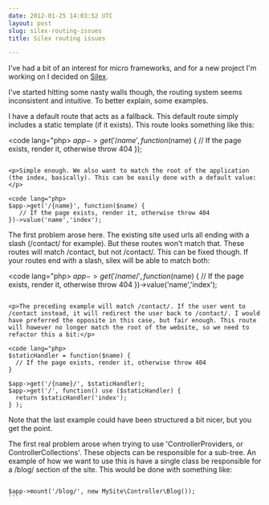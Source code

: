 ```yaml
---
date: 2012-01-25 14:03:52 UTC
layout: post
slug: silex-routing-issues
title: Silex routing issues

---
```

<p>I've had a bit of an interest for micro frameworks, and for a new project I'm working on I decided on <a href="http://silex.sensiolabs.org/">Silex</a>.</p>

<p>I've started hitting some nasty walls though, the routing system seems inconsistent and intuitive. To better explain, some examples.</p>

<p>I have a default route that acts as a fallback. This default route simply includes a static template (if it exists). This route looks something like this:</p>

<code lang="php>
$app->get('/{name}', function($name) { 
   // If the page exists, render it, otherwise throw 404
});
```

<p>Simple enough. We also want to match the root of the application (the index, basically). This can be easily done with a default value:</p>

<code lang="php>
$app->get('/{name}', function($name) { 
   // If the page exists, render it, otherwise throw 404
})->value('name','index');
```

<p>The first problem arose here. The existing site used urls all ending with a slash (/contact/ for example). But these routes won't match that. These routes will match /contact, but not /contact/. This can be fixed though. If your routes end with a slash, silex will be able to match both:</p>

<code lang="php>
$app->get('/{name}/', function($name) { 
   // If the page exists, render it, otherwise throw 404
})->value('name','index');
```

<p>The preceding example will match /contact/. If the user went to /contact instead, it will redirect the user back to /contact/. I would have preferred the opposite in this case, but fair enough. This route will however no longer match the root of the website, so we need to refactor this a bit:</p>

<code lang="php>
$staticHandler = function($name) {
  // If the page exists, render it, otherwise throw 404
}

$app->get('/{name}/', $staticHandler);
$app->get('/', function() use ($staticHandler) { 
  return $staticHandler('index'); 
} );
```

<p>Note that the last example could have been structured a bit nicer, but you get the point.</p>

<p>The first real problem arose when trying to use 'ControllerProviders, or ControllerCollections'. These objects can be responsible for a sub-tree. An example of how we want to use this is have a single class be responsible for a /blog/ section of the site. This would be done with something like:</p>

<code lang="php">
$app->mount('/blog/', new MySite\Controller\Blog());
```

